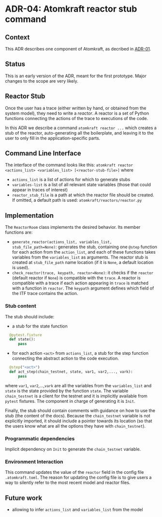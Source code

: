 # ADR-04: Atomkraft reactor stub command

## Context
This ADR describes one component of Atomkraft, as decribed in [ADR-01](01adr-principles-architecture.md).

## Status
This is an early version of the ADR, meant for the first prototype.
Major changes to the scope are very likely.

## Reactor Stub

Once the user has a trace (either written by hand, or obtained from the system model),  they need to write a *reactor*.
A reactor is a set of Python functions connecting the actions of the trace to executions of the code.

In this ADR we describe a command `atomkraft reactor ...` which creates a stub of the reactor,
auto-generating all the boilerplate, and leaving it to the user to only fill in the application-specific parts.

## Command Line Interface

The interface of the command looks like this:
`atomkraft reactor <actions_list> <variables_list> [<reactor-stub-file>]`
where
 - `actions_list` is a list of actions for which to generate stubs
 - `variables-list` is a list of all relevant state variables (those that could appear in traces of interest)
 - `reactor_stub_file` is a path at which the reactor file should be created.
 If omitted, a default path is used: `atomkraft/reactors/reactor.py`

## Implementation

 The `ReactorRoom` class implements the desired behavior.
 Its member functions are:
  - `generate_reactor(actions_list, variables_list, stub_file_path=None)`:
  generates the stub, containing one `@step` function for each action from the `action_list`,
  and each of these functions takes variables from the `variables_list` as arguments.
  The reactor stub is created at `stub_file_path` name location
  (if it is `None`, a default location is used).
  - `check_reactor(trace, keypath, reactor=None)`: it checks if the `reactor` (default reactor if `None`) is compatible with the `trace`. A reactor is compatible with a trace if each action appearing in `trace` is matched with a function in `reactor`. The `keypath` argument defines which field of the ITF trace contains the action.


### Stub content

 The stub should include:


  - a stub for the state function
  ```python
    @pytest.fixture
    def state():
        pass

  ```

  - for each action `<act>` from `actions_list`, a stub for the step function connecting the abstract action to the code execution.

  ```python
    @step("<act>")
    def act_step(chain_testnet, state, var1, var2,..., vark):
        pass
  ```
  where `var1`, `var2`,...,`vark` are all the variables from the `variables_list` and `state` is the state provided by the function `state`.
  The variable `chain_testnet` is a client for the testnet and it is implicitly available from `pytest` fixtures.
  The component in charge of generating it is `Init`.


  Finally, the stub should contain comments with guidance on how to use the stub
  (the content of the docs).
  Because the `chain_testnet` variable is not explicitly imported, it should include a pointer towards its location (so that the users know what are all the options they have with `chain_testnet`).

### Programmatic dependencies
Implicit dependency on `Init` to generate the `chain_testnet` variable.

 ### Environment Interaction
This command updates the value of the `reactor` field in the config file `.atomkraft.toml`.
The reason for updating the config file is to give users a way to silently refer to the most recent model and reactor files.


  ## Future work
   - allowing to infer `actions_list` and `variables_list` from the model
